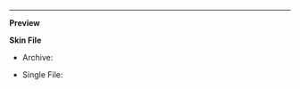 <!--Write any description you want here. When the link is shared on a place that shows a preview, top of the content here may be also displayed.-->

- - -

**Preview**

<!--Put pictures of your skin here, and optionally spritesheets and/or a link to a video recorded with the skin.-->

**Skin File**

- Archive: 
<!--Put an archive of `.mpskin.json` and spritesheets here.-->
- Single File:
<!--And/or you can also upload a compressed single json file here with its extension changed to `txt`: After loading the custom skin on the app, save the text found in the control panel on `Export & Import` -> `Custom Skin`.-->
